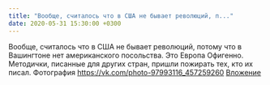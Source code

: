 ```yaml
---
title: "Вообще, считалось что в США не бывает революций, п..."
date: 2020-05-31 15:30:00 +0300
---
```


Вообще, считалось что в США не бывает революций, потому что в Вашингтоне нет американского посольства.
Это Европа
Офигенно. Методички, писанные для других стран, пришли пожирать тех, кто их писал.
Фотография
<a class="vk-attach" href="https://vk.com/photo-97993116_457259260">https://vk.com/photo-97993116_457259260</a>
<a class="vk-attach" href="https://vk.com/photo-97993116_457259260">Вложение</a>
